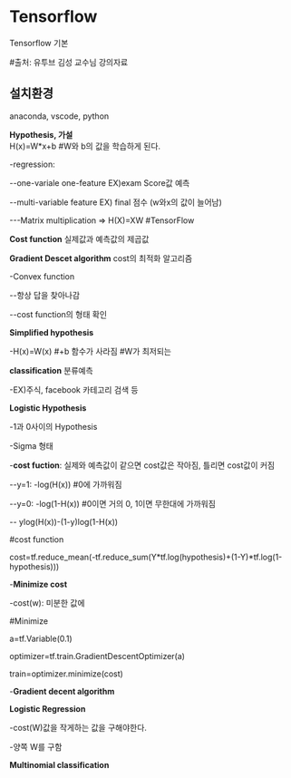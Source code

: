 # Tensorflow 
Tensorflow 기본

#출처: 유투브 김성 교수님 강의자료


**설치환경**
-------------
anaconda, vscode, python



**Hypothesis, 가설**  
H(x)=W*x+b #W와 b의 값을 학습하게 된다.

-regression:

  --one-variale one-feature EX)exam Score값 예측
  
  --multi-variable feature EX) final  점수 (w와x의 값이 늘어남)
    
   ---Matrix multiplication => H(X)=XW #TensorFlow



**Cost function** 
실제값과 예측값의 제곱값



**Gradient Descet algorithm**
cost의 최적화 알고리즘

-Convex function
  
  --항상 답을 찾아나감
  
  --cost function의 형태 확인
  
  
  
**Simplified hypothesis**
  
 -H(x)=W(x) #+b 함수가 사라짐 #W가 최저되는 



**classification** 
분류예측

-EX)주식, facebook 카테고리 검색 등



**Logistic Hypothesis**

-1과 0사이의 Hypothesis

-Sigma 형태

-**cost fuction**: 실제와 예측값이 같으면 cost값은 작아짐, 틀리면 cost값이 커짐

   --y=1: -log(H(x)) #0에 가까워짐
   
   --y=0: -log(1-H(x)) #0이면 거의 0, 1이면 무한대에 가까워짐
   
   --  ylog(H(x))-(1-y)log(1-H(x))
   
 #cost function
 
  cost=tf.reduce_mean(-tf.reduce_sum(Y*tf.log(hypothesis)+(1-Y)*tf.log(1-hypothesis)))
   
-**Minimize cost**

  -cost(w): 미분한 값에 
  
  #Minimize
  
  a=tf.Variable(0.1)
  
  optimizer=tf.train.GradientDescentOptimizer(a)
  
  train=optimizer.minimize(cost)
  
-**Gradient decent algorithm**




**Logistic Regression**

-cost(W)값을 작게하는 값을 구해야한다.

-양쪽 W를 구함



**Multinomial classification**

  
  
   
   
   


